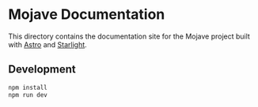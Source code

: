 # Mojave Documentation

This directory contains the documentation site for the Mojave project built with [Astro](https://astro.build/) and [Starlight](https://starlight.astro.build/).

## Development

```bash
npm install
npm run dev
```
